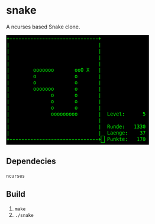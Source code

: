# snake

A ncurses based Snake clone.

![example](images/example.png)

## Dependecies

`ncurses`

## Build

1. `make`
2. `./snake`
